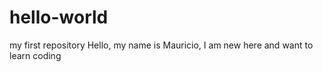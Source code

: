 # hello-world
my first repository
Hello, my name is Mauricio, I am new here and want to learn coding
